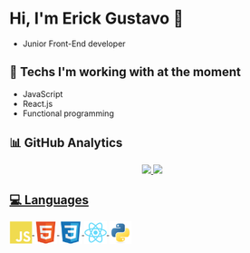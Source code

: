 # Hi, I'm Erick Gustavo 👋
- Junior Front-End developer

## 🌱 Techs I'm working with at the moment
- JavaScript
- React.js
- Functional programming

## 📊 GitHub Analytics
<div align="center">
  <a href="https://github.com/erickgust">
  <img height="180em" src="https://github-readme-stats.vercel.app/api?username=erickgust&show_icons=true&theme=omni&include_all_commits=true&count_private=true"/>
  <img height="180em" src="https://github-readme-stats.vercel.app/api/top-langs/?username=erickgust&layout=compact&langs_count=7&theme=omni"/>
</div>

## 💻 Languages
<div>
  <img align="center" alt="JavaScript logo" width="40" src="https://raw.githubusercontent.com/devicons/devicon/master/icons/javascript/javascript-plain.svg">
  <img align="center" alt="HTML logo" width="40" src="https://raw.githubusercontent.com/devicons/devicon/master/icons/html5/html5-original.svg">
  <img align="center" alt="CSS logo" width="40" src="https://raw.githubusercontent.com/devicons/devicon/master/icons/css3/css3-original.svg">
  <img align="center" alt="React.js logo" width="40" src="https://raw.githubusercontent.com/devicons/devicon/master/icons/react/react-original.svg">
  <img align="center" alt="Python logo" width="40" src="https://raw.githubusercontent.com/devicons/devicon/master/icons/python/python-original.svg">
</div>
